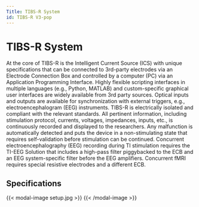 ```yaml
---
Title: TIBS-R System
id: TIBS-R V3-pop
---
```

# TIBS-R System

At the core of TIBS-R is the Intelligent Current Source (ICS) with unique specifications that can be connected to 3rd-party electrodes via an Electrode Connection Box and controlled by a computer (PC) via an Application Programming Interface. Highly flexible scripting interfaces in multiple languages (e.g., Python, MATLAB) and custom-specific graphical user interfaces are widely available from 3rd party sources. Optical inputs and outputs are available for synchronization with external triggers, e.g., electroencephalogram (EEG) instruments. TIBS-R is electrically isolated and compliant with the relevant standards. 
All pertinent information, including stimulation protocol, currents, voltages, impedances, inputs, etc., is continuously recorded and displayed to the researchers. Any malfunction is automatically detected and puts the device in a non-stimulating state that requires self-validation before stimulation can be continued.
Concurrent electroencephalography (EEG) recording during TI stimulation requires the TI-EEG Solution that includes a high-pass filter piggybacked to the ECB and an EEG system-specific filter before the EEG amplifiers. 
Concurrent fMRI requires special resistive electrodes and a different ECB. 

## Specifications

{{< modal-image setup.jpg >}}
{{< /modal-image >}}

